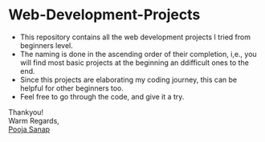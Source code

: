 # Web-Development-Projects
 
- This repository contains all the web development projects I tried from beginners level.
- The naming is done in the ascending order of their completion, i,e., you will find most basic projects at the beginning an ddifficult ones to the end.
- Since this projects are elaborating my coding journey, this can be helpful for other beginners too.
- Feel free to go through the code, and give it a try.

Thankyou!<br>
Warm Regards,<br>
[Pooja Sanap](https://github.com/pooja-sanap-53/)

